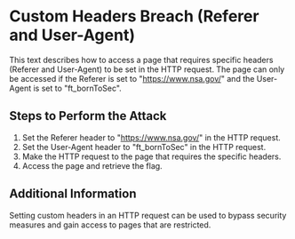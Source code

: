 # Custom Headers Breach (Referer and User-Agent)

This text describes how to access a page that requires specific headers (Referer and User-Agent) to be set in the HTTP request. The page can only be accessed if the Referer is set to "https://www.nsa.gov/" and the User-Agent is set to "ft_bornToSec".

## Steps to Perform the Attack

1. Set the Referer header to "https://www.nsa.gov/" in the HTTP request.
2. Set the User-Agent header to "ft_bornToSec" in the HTTP request.
3. Make the HTTP request to the page that requires the specific headers.
4. Access the page and retrieve the flag.

## Additional Information

Setting custom headers in an HTTP request can be used to bypass security measures and gain access to pages that are restricted.
